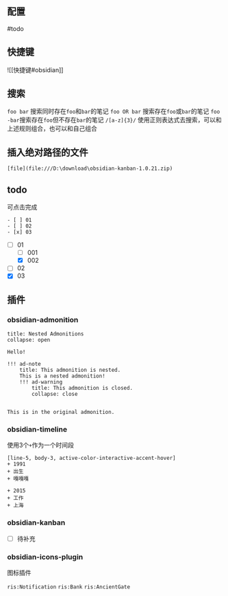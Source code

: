
## 配置
#todo 
## 快捷键

![[快捷键#obsidian]]
## 搜索

`foo bar` 搜索同时存在`foo`和`bar`的笔记
`foo OR bar` 搜索存在`foo`或`bar`的笔记
`foo -bar`搜索存在`foo`但不存在`bar`的笔记
`/[a-z]{3}/` 使用正则表达式去搜索，可以和上述规则组合，也可以和自己组合

## 插入绝对路径的文件

```
[file](file:///D:\download\obsidian-kanban-1.0.21.zip)
```

## todo
可点击完成
```
- [ ] 01
- [ ] 02
- [x] 03
```

- [ ] 01
	- [ ] 001
	- [x] 002
- [ ] 02
- [x] 03

##  插件

### obsidian-admonition

```ad-note
title: Nested Admonitions
collapse: open

Hello!

!!! ad-note
    title: This admonition is nested.
    This is a nested admonition!
    !!! ad-warning
        title: This admonition is closed.
        collapse: close


This is in the original admonition.
```

### obsidian-timeline

使用3个`+`作为一个时间段

```timeline
[line-5, body-3, active-color-interactive-accent-hover]
+ 1991
+ 出生
+ 嘎嘎嘎

+ 2015
+ 工作
+ 上海
```


### obsidian-kanban
- [ ] 待补充

### obsidian-icons-plugin

图标插件

`ris:Notification` `ris:Bank` `ris:AncientGate`